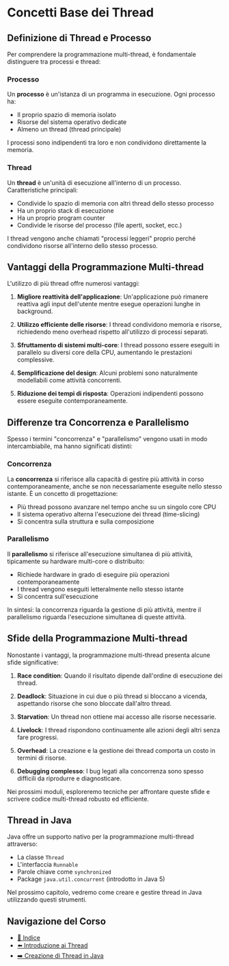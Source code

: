 # Concetti Base dei Thread

## Definizione di Thread e Processo

Per comprendere la programmazione multi-thread, è fondamentale distinguere tra processi e thread:

### Processo

Un **processo** è un'istanza di un programma in esecuzione. Ogni processo ha:
- Il proprio spazio di memoria isolato
- Risorse del sistema operativo dedicate
- Almeno un thread (thread principale)

I processi sono indipendenti tra loro e non condividono direttamente la memoria.

### Thread

Un **thread** è un'unità di esecuzione all'interno di un processo. Caratteristiche principali:
- Condivide lo spazio di memoria con altri thread dello stesso processo
- Ha un proprio stack di esecuzione
- Ha un proprio program counter
- Condivide le risorse del processo (file aperti, socket, ecc.)

I thread vengono anche chiamati "processi leggeri" proprio perché condividono risorse all'interno dello stesso processo.

## Vantaggi della Programmazione Multi-thread

L'utilizzo di più thread offre numerosi vantaggi:

1. **Migliore reattività dell'applicazione**: Un'applicazione può rimanere reattiva agli input dell'utente mentre esegue operazioni lunghe in background.

2. **Utilizzo efficiente delle risorse**: I thread condividono memoria e risorse, richiedendo meno overhead rispetto all'utilizzo di processi separati.

3. **Sfruttamento di sistemi multi-core**: I thread possono essere eseguiti in parallelo su diversi core della CPU, aumentando le prestazioni complessive.

4. **Semplificazione del design**: Alcuni problemi sono naturalmente modellabili come attività concorrenti.

5. **Riduzione dei tempi di risposta**: Operazioni indipendenti possono essere eseguite contemporaneamente.

## Differenze tra Concorrenza e Parallelismo

Spesso i termini "concorrenza" e "parallelismo" vengono usati in modo intercambiabile, ma hanno significati distinti:

### Concorrenza

La **concorrenza** si riferisce alla capacità di gestire più attività in corso contemporaneamente, anche se non necessariamente eseguite nello stesso istante. È un concetto di progettazione:

- Più thread possono avanzare nel tempo anche su un singolo core CPU
- Il sistema operativo alterna l'esecuzione dei thread (time-slicing)
- Si concentra sulla struttura e sulla composizione

### Parallelismo

Il **parallelismo** si riferisce all'esecuzione simultanea di più attività, tipicamente su hardware multi-core o distribuito:

- Richiede hardware in grado di eseguire più operazioni contemporaneamente
- I thread vengono eseguiti letteralmente nello stesso istante
- Si concentra sull'esecuzione

In sintesi: la concorrenza riguarda la gestione di più attività, mentre il parallelismo riguarda l'esecuzione simultanea di queste attività.

## Sfide della Programmazione Multi-thread

Nonostante i vantaggi, la programmazione multi-thread presenta alcune sfide significative:

1. **Race condition**: Quando il risultato dipende dall'ordine di esecuzione dei thread.

2. **Deadlock**: Situazione in cui due o più thread si bloccano a vicenda, aspettando risorse che sono bloccate dall'altro thread.

3. **Starvation**: Un thread non ottiene mai accesso alle risorse necessarie.

4. **Livelock**: I thread rispondono continuamente alle azioni degli altri senza fare progressi.

5. **Overhead**: La creazione e la gestione dei thread comporta un costo in termini di risorse.

6. **Debugging complesso**: I bug legati alla concorrenza sono spesso difficili da riprodurre e diagnosticare.

Nei prossimi moduli, esploreremo tecniche per affrontare queste sfide e scrivere codice multi-thread robusto ed efficiente.

## Thread in Java

Java offre un supporto nativo per la programmazione multi-thread attraverso:

- La classe `Thread`
- L'interfaccia `Runnable`
- Parole chiave come `synchronized`
- Package `java.util.concurrent` (introdotto in Java 5)

Nel prossimo capitolo, vedremo come creare e gestire thread in Java utilizzando questi strumenti.

## Navigazione del Corso
- [📑 Indice](../README.md)
- [⬅️ Introduzione ai Thread](./README.md)
- [➡️ Creazione di Thread in Java](./02-CreazioneThread.md)